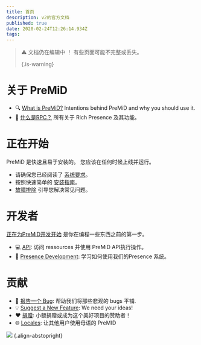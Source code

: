```yaml
---
title: 首页
description: v2的官方文档
published: true
date: 2020-02-24T12:26:14.934Z
tags:
---
```


> :warning: 文档仍在编辑中 ！ 有些页面可能不完整或丢失。 
> 
> {.is-warning}

# 关于 PreMiD
- :mag: [What is PreMiD?](/about) Intentions behind PreMiD and why you should use it.
- :link: [什么是RPC？](https://discordapp.com/rich-presence) 所有关于 Rich Presence 及其功能。

# 正在开始

PreMiD 是快速且易于安装的。 您应该在任何时候上线并运行。

- 请确保您已经阅读了 [系统要求](/install/requirements)。
- 按照快速简单的 [安装指南](/install)。
- [故障排除](/troubleshooting) 引导您解决常见问题。

# 开发者

[正在为PreMiD开发开始](/dev) 是你在编程一些东西之前的第一步。

- :computer: [API](/dev/api): 访问 ressources 并使用 PreMiD API执行操作。
- :wrench: [Presence Development](/dev/presence): 学习如何使用我们的Presence 系统。

# 贡献
- :bug: [报告一个 Bug](https://github.com/PreMiD): 帮助我们将那些悲观的 bugs 平铺.
- :bulb: [Suggest a New Feature](https://discord.gg/WvfVZ8T): We need your ideas!
- :heart: [捐赠](https://www.patreon.com/Timeraa): 小额捐赠或成为这个美好项目的赞助者！
- :globe_with_meridians: [Locales](https://translate.premid.app): 让其他用户使用母语的 PreMID

![](https://beta.premid.app/img/logo.2b414dc2.gif) {.align-abstopright}